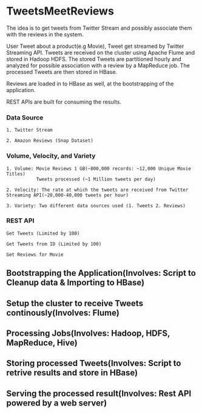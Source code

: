 # TweetsMeetReviews

The idea is to get tweets from Twitter Stream and possibly associate them with the reviews in the system.

User Tweet about a product(e.g Movie), Tweet get streamed by Twitter Streaming API.
Tweets are received on the cluster using Apache Flume and stored in Hadoop HDFS.
The stored Tweets are partitioned hourly and analyzed for possible association 
with a review by a MapReduce job. The processed Tweets are then stored in HBase.

Reviews are loaded in to HBase as well, at the bootstrapping of the application.

REST APIs are built for consuming the results.

  
### Data Source
    1. Twitter Stream

    2. Amazon Reviews (Snap Dataset)


### Volume, Velocity, and Variety
    1. Volume: Movie Reviews 1 GB(~800,000 records: ~12,000 Unique Movie Titles)
               Tweets processed (~1 Million tweets per day)
    
    2. Velocity: The rate at which the tweets are received from Twitter Streaming API(~20,000-40,000 tweets per hour)
    
    3. Variety: Two different data sources used (1. Tweets 2. Reviews)  

### REST API

    Get Tweets (Limited by 100)

    Get Tweets from ID (Limited by 100)

    Get Reviews for Movie
    

## Bootstrapping the Application(Involves: Script to Cleanup data & Importing to HBase)


## Setup the cluster to receive Tweets continously(Involves: Flume)


## Processing Jobs(Involves: Hadoop, HDFS, MapReduce, Hive)


## Storing processed Tweets(Involves: Script to retrive results and store in HBase)


## Serving the processed result(Involves: Rest API powered by a web server)